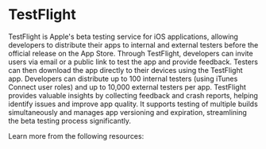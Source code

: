 # TestFlight

TestFlight is Apple's beta testing service for iOS applications, allowing developers to distribute their apps to internal and external testers before the official release on the App Store. Through TestFlight, developers can invite users via email or a public link to test the app and provide feedback. Testers can then download the app directly to their devices using the TestFlight app. Developers can distribute up to 100 internal testers (using iTunes Connect user roles) and up to 10,000 external testers per app. TestFlight provides valuable insights by collecting feedback and crash reports, helping identify issues and improve app quality. It supports testing of multiple builds simultaneously and manages app versioning and expiration, streamlining the beta testing process significantly.

Learn more from the following resources:

